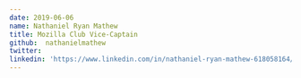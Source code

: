 ```yaml
---
date: 2019-06-06
name: Nathaniel Ryan Mathew
title: Mozilla Club Vice-Captain
github:  nathanielmathew
twitter: 
linkedin: 'https://www.linkedin.com/in/nathaniel-ryan-mathew-618058164/'
---
```

